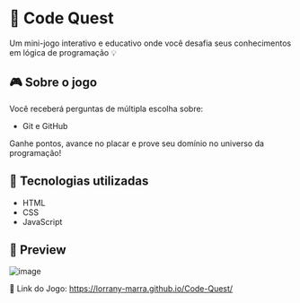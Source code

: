 # 🧠 Code Quest

Um mini-jogo interativo e educativo onde você desafia seus conhecimentos em lógica de programação 💡

## 🎮 Sobre o jogo

Você receberá perguntas de múltipla escolha sobre:

- Git e GitHub

Ganhe pontos, avance no placar e prove seu domínio no universo da programação!

## 🚀 Tecnologias utilizadas

- HTML
- CSS
- JavaScript 

## 📸 Preview
![image](https://github.com/user-attachments/assets/21ae3f2d-6d10-4925-b52d-ec5a1ea90119)

📍  Link do Jogo: https://lorrany-marra.github.io/Code-Quest/







